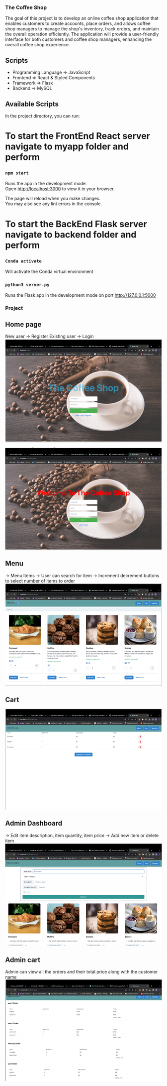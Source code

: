 ### The Coffee Shop

The goal of this project is to develop an online coffee shop application that enables customers to create accounts, place orders, and allows coffee shop managers to manage the shop's inventory, track orders, and maintain the overall operation efficiently. The application will provide a user-friendly interface for both customers and coffee shop managers, enhancing the overall coffee shop experience.

## Scripts

- Programming Language => JavaScript
- Frontend => React & Styled Components
- Framework => Flask
- Backend => MySQL

## Available Scripts

In the project directory, you can run:

# To start the FrontEnd React server navigate to myapp folder and perform

### `npm start`

Runs the app in the development mode.\
Open [http://localhost:3000](http://localhost:3000) to view it in your browser.

The page will reload when you make changes.\
You may also see any lint errors in the console.

# To start the BackEnd Flask server navigate to backend folder and perform

### `Conda activate`

Will activate the Conda virtual environment

### `python3 server.py`

Runs the Flask app in the development mode on port http://127.0.0.1:5000

### Project

## Home page

New user -> Register
Existing user -> Login
![TheCoffeeShop](./Images/login.png)

![](./Images/register.png)

## Menu

-> Menu Items
-> User can search for item
-> Increment decrement buttons to select number of items to order
![](./Images/menu.png)

## Cart

![](./Images/cart.png)

## Admin Dashboard

-> Edit item description, item quantity, item price
-> Add new item or delete item
![](./Images/dashboard.png)

## Admin cart

Admin can view all the orders and their total price along with the customer name
![](./Images/orders.png)
